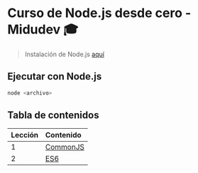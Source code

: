 # Curso de Node.js desde cero - Midudev 🎓

> Instalación de Node.js [aquí](./install.md)

## Ejecutar con Node.js

```bash
node <archivo>
```

## Tabla de contenidos

| Lección | Contenido          |
| :------ | :----------------- |
| 1       | [CommonJS](./cjs/) |
| 2       | [ES6](./mjs/)      |
